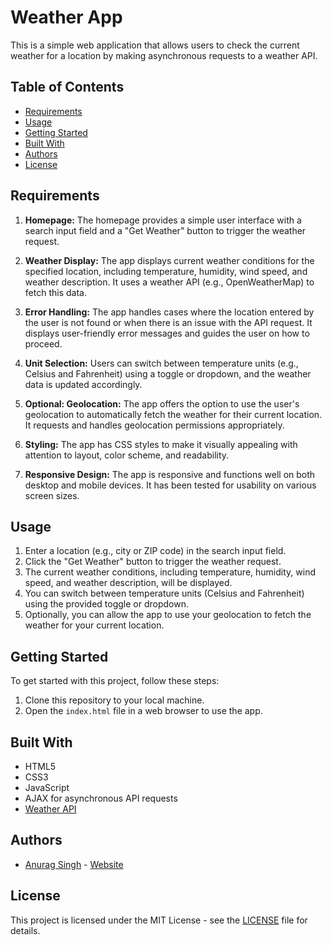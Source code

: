 # Weather App

This is a simple web application that allows users to check the current weather for a location by making asynchronous requests to a weather API.

## Table of Contents

- [Requirements](#requirements)
- [Usage](#usage)
- [Getting Started](#getting-started)
- [Built With](#built-with)
- [Authors](#authors)
- [License](#license)

## Requirements

1. **Homepage:** The homepage provides a simple user interface with a search input field and a "Get Weather" button to trigger the weather request.

2. **Weather Display:** The app displays current weather conditions for the specified location, including temperature, humidity, wind speed, and weather description. It uses a weather API (e.g., OpenWeatherMap) to fetch this data.

3. **Error Handling:** The app handles cases where the location entered by the user is not found or when there is an issue with the API request. It displays user-friendly error messages and guides the user on how to proceed.

4. **Unit Selection:** Users can switch between temperature units (e.g., Celsius and Fahrenheit) using a toggle or dropdown, and the weather data is updated accordingly.

5. **Optional: Geolocation:** The app offers the option to use the user's geolocation to automatically fetch the weather for their current location. It requests and handles geolocation permissions appropriately.

6. **Styling:** The app has CSS styles to make it visually appealing with attention to layout, color scheme, and readability.

7. **Responsive Design:** The app is responsive and functions well on both desktop and mobile devices. It has been tested for usability on various screen sizes.

## Usage

1. Enter a location (e.g., city or ZIP code) in the search input field.
2. Click the "Get Weather" button to trigger the weather request.
3. The current weather conditions, including temperature, humidity, wind speed, and weather description, will be displayed.
4. You can switch between temperature units (Celsius and Fahrenheit) using the provided toggle or dropdown.
5. Optionally, you can allow the app to use your geolocation to fetch the weather for your current location.

## Getting Started

To get started with this project, follow these steps:

1. Clone this repository to your local machine.
2. Open the `index.html` file in a web browser to use the app.

## Built With

- HTML5
- CSS3
- JavaScript
- AJAX for asynchronous API requests
- [Weather API](https://api.openweathermap.org/)

## Authors

- [Anurag Singh](https://github.com/d17012002) - [Website](https://d17012002.netlify.app/)

## License

This project is licensed under the MIT License - see the [LICENSE](LICENSE) file for details.
